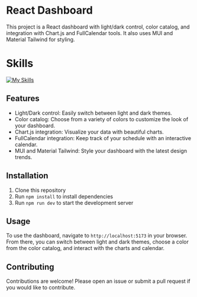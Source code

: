 # React Dashboard 
This project is a React dashboard with light/dark control, color catalog, and integration with Chart.js and FullCalendar tools. It also uses MUI and Material Tailwind for styling.

# Skills

  [![My Skills](https://skillicons.dev/icons?i=react,html,css,firebase,tailwindcss,mui,charts,AOS)](https://skillicons.dev)

## Features

- Light/Dark control: Easily switch between light and dark themes.
- Color catalog: Choose from a variety of colors to customize the look of your dashboard.
- Chart.js integration: Visualize your data with beautiful charts.
- FullCalendar integration: Keep track of your schedule with an interactive calendar.
- MUI and Material Tailwind: Style your dashboard with the latest design trends.

## Installation

1. Clone this repository
2. Run `npm install` to install dependencies
3. Run `npm run dev` to start the development server

## Usage

To use the dashboard, navigate to `http://localhost:5173` in your browser. From there, you can switch between light and dark themes, choose a color from the color catalog, and interact with the charts and calendar.

## Contributing

Contributions are welcome! Please open an issue or submit a pull request if you would like to contribute.

